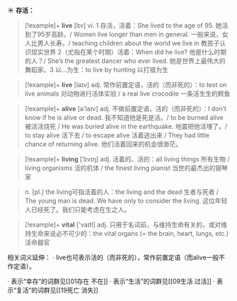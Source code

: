 ☀ <span class="category">**存活：**</span>
>[!example]+ <span class="vocabulary">**live**</span> [lɪv] 
> <span class="definition">vi. 1 存活，活着：</span>She lived to the age of 95. 她活到了95岁高龄。/ Women live longer than men in general. 一般来说，女人比男人长寿。/ teaching children about the world we live in 教孩子认识现实世界 <span class="definition">2（尤指在某个时期）活着：</span>When did he live? 他是什么时期的人？/ She’s the greatest dancer who ever lived. 她是世界上最伟大的舞蹈家。<span class="definition">3 以…为生：</span>to live by hunting 以打猎为生

>[!example]+ <span class="vocabulary">**live**</span> [laɪv] 
> <span class="definition">adj. 常作前置定语，活的（而非死的）：</span>to test on live animals 对动物进行活体实验 / a real live crocodile 一条活生生的鳄鱼

>[!example]+ <span class="vocabulary">**alive**</span> [ə'laɪv] 
> <span class="definition">adj. 不做前置定语，活的（而非死的）：</span>I don’t know if he is alive or dead. 我不知道他是死是活。/ to be burned alive 被活活烧死 / He was buried alive in the earthquake. 地震把他活埋了。/ to stay alive 活下去 / to escape alive 活着逃出来 / They had little chance of returning alive. 他们活着回来的机会很渺茫。
           
>[!example]+ <span class="vocabulary">**living**</span> [ˈlɪvɪŋ]
> <span class="definition">adj. 活着的、活的：</span>all living things 所有生物 / living organisms 活的机体 / the finest living pianist 当世的最杰出的钢琴家

> <span class="definition">n. [pl.] the living可指活着的人：</span>the living and the dead 生者与死者 / The young man is dead. We have only to consider the living. 这位年轻人已经死了。我们只能考虑在生之人。

>[!example]+ <span class="vocabulary">**vital**</span> ['vaɪtl] 
> <span class="definition">adj. 只用于名词前，与维持生命有关的，或对维持生命来说必不可少的：</span>the vital organs (= the brain, heart, lungs, etc.) 活命器官

相关词义延伸：
· live也可表示活的（而非死的），常作前置定语（而alive一般不作定语）。

· 表示“幸存”的词群见[[01存在 不在]]
· 表示“生活”的词群见[[09生活 过活]]
· 表示“复活”的词群见[[19死亡 消失]]
